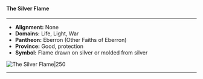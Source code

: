 #### The Silver Flame
___

- **Alignment:** None
- **Domains:** Life, Light, War
- **Pantheon:** Eberron (Other Faiths of Eberron)
- **Province:** Good, protection
- **Symbol:** Flame drawn on silver or molded from silver

![The Silver Flame|250](https://5etools-mirror-1.github.io/img/deities/ERLW/The%20Silver%20Flame.png)
___
